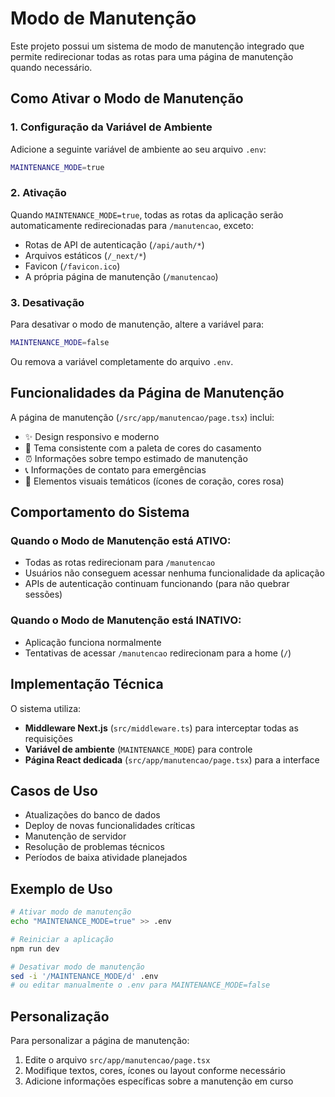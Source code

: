 # Modo de Manutenção

Este projeto possui um sistema de modo de manutenção integrado que permite redirecionar todas as rotas para uma página de manutenção quando necessário.

## Como Ativar o Modo de Manutenção

### 1. Configuração da Variável de Ambiente

Adicione a seguinte variável de ambiente ao seu arquivo `.env`:

```bash
MAINTENANCE_MODE=true
```

### 2. Ativação

Quando `MAINTENANCE_MODE=true`, todas as rotas da aplicação serão automaticamente redirecionadas para `/manutencao`, exceto:

- Rotas de API de autenticação (`/api/auth/*`)
- Arquivos estáticos (`/_next/*`)
- Favicon (`/favicon.ico`)
- A própria página de manutenção (`/manutencao`)

### 3. Desativação

Para desativar o modo de manutenção, altere a variável para:

```bash
MAINTENANCE_MODE=false
```

Ou remova a variável completamente do arquivo `.env`.

## Funcionalidades da Página de Manutenção

A página de manutenção (`/src/app/manutencao/page.tsx`) inclui:

- ✨ Design responsivo e moderno
- 🎨 Tema consistente com a paleta de cores do casamento
- ⏰ Informações sobre tempo estimado de manutenção
- 📞 Informações de contato para emergências
- 💝 Elementos visuais temáticos (ícones de coração, cores rosa)

## Comportamento do Sistema

### Quando o Modo de Manutenção está ATIVO:
- Todas as rotas redirecionam para `/manutencao`
- Usuários não conseguem acessar nenhuma funcionalidade da aplicação
- APIs de autenticação continuam funcionando (para não quebrar sessões)

### Quando o Modo de Manutenção está INATIVO:
- Aplicação funciona normalmente
- Tentativas de acessar `/manutencao` redirecionam para a home (`/`)

## Implementação Técnica

O sistema utiliza:

- **Middleware Next.js** (`src/middleware.ts`) para interceptar todas as requisições
- **Variável de ambiente** (`MAINTENANCE_MODE`) para controle
- **Página React dedicada** (`src/app/manutencao/page.tsx`) para a interface

## Casos de Uso

- Atualizações do banco de dados
- Deploy de novas funcionalidades críticas
- Manutenção de servidor
- Resolução de problemas técnicos
- Períodos de baixa atividade planejados

## Exemplo de Uso

```bash
# Ativar modo de manutenção
echo "MAINTENANCE_MODE=true" >> .env

# Reiniciar a aplicação
npm run dev

# Desativar modo de manutenção
sed -i '/MAINTENANCE_MODE/d' .env
# ou editar manualmente o .env para MAINTENANCE_MODE=false
```

## Personalização

Para personalizar a página de manutenção:

1. Edite o arquivo `src/app/manutencao/page.tsx`
2. Modifique textos, cores, ícones ou layout conforme necessário
3. Adicione informações específicas sobre a manutenção em curso 